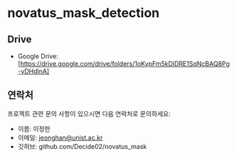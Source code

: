 # novatus_mask_detection

## Drive
- Google Drive: [https://drive.google.com/drive/folders/1oKypFm5kDiDRE1SqNcBAQ8Pg-yDHdlnA]

## 연락처

프로젝트 관련 문의 사항이 있으시면 다음 연락처로 문의하세요:

- 이름: 이정한
- 이메일: jeonghan@unist.ac.kr
- 깃허브: github.com/Decide02/novatus_mask
